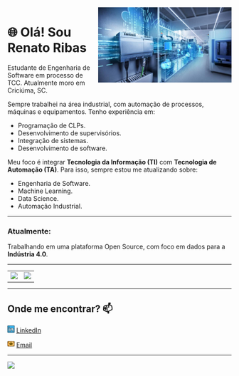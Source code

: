 <img src="./images/siemens.jpg" width=300 align=right>

# 🌐 Olá! Sou Renato Ribas
Estudante de Engenharia de Software em processo de TCC. Atualmente moro em Criciúma, SC.

Sempre trabalhei na área industrial, com automação de processos, máquinas e equipamentos. Tenho experiência em:
- Programação de CLPs.
- Desenvolvimento de supervisórios.
- Integração de sistemas.
- Desenvolvimento de software.

Meu foco é integrar **Tecnologia da Informação (TI)** com **Tecnologia de Automação (TA)**. Para isso, sempre estou me atualizando sobre:
- Engenharia de Software.
- Machine Learning.
- Data Science.
- Automação Industrial.

---

### **Atualmente**:
Trabalhando em uma plataforma Open Source, com foco em dados para a **Indústria 4.0**.


---

<div align="center">
<table>
    <tr>
        <td><img width="400px" src="https://github-readme-stats.vercel.app/api/top-langs/?username=RenatoRibas&hide=html&layout=compact&theme=radical" /></td>
        <td><img width="495px" src="https://github-readme-stats.vercel.app/api?username=RenatoRibas&theme=radical" /></td>
    </tr>   
</table>
</div>


---

## **Onde me encontrar?** 📫  

<a href="https://www.linkedin.com/in/renato-ribas-12112a145"><img src="./images/linkedin.png" width="16"></img></a> [LinkedIn](https://www.linkedin.com/in/renato-ribas-12112a145)  

<a href="mailto:renatoribassc@gmail.com"><img src="./images/email.png" width="16"></img></a> [Email](mailto:renatoribassc@gmail.com)  

---  

![](https://komarev.com/ghpvc/?username=RenatoRibas&color=blue&style=flat)

